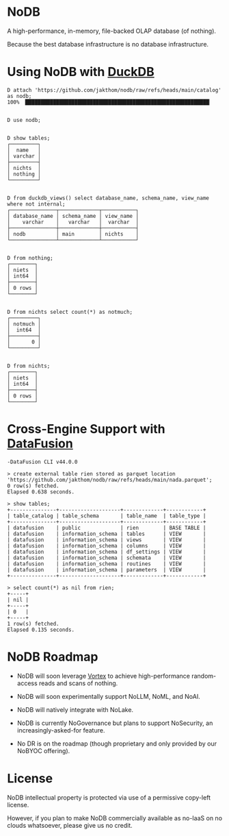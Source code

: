 # NoDB
A high-performance, in-memory, file-backed OLAP database (of nothing).

Because the best database infrastructure is no database infrastructure.


# Using NoDB with [DuckDB](https://duckdb.org/)

```
D attach 'https://github.com/jakthom/nodb/raw/refs/heads/main/catalog' as nodb;
100% ▕████████████████████████████████████████████████████████████▏


D use nodb;


D show tables;
┌─────────┐
│  name   │
│ varchar │
├─────────┤
│ nichts  │
│ nothing │
└─────────┘


D from duckdb_views() select database_name, schema_name, view_name where not internal;
┌───────────────┬─────────────┬───────────┐
│ database_name │ schema_name │ view_name │
│    varchar    │   varchar   │  varchar  │
├───────────────┼─────────────┼───────────┤
│ nodb          │ main        │ nichts    │
└───────────────┴─────────────┴───────────┘


D from nothing;
┌────────┐
│ niets  │
│ int64  │
├────────┤
│ 0 rows │
└────────┘


D from nichts select count(*) as notmuch;
┌─────────┐
│ notmuch │
│  int64  │
├─────────┤
│       0 │
└─────────┘


D from nichts;
┌────────┐
│ niets  │
│ int64  │
├────────┤
│ 0 rows │
└────────┘
```


# Cross-Engine Support with [DataFusion](https://datafusion.apache.org/)


```
-DataFusion CLI v44.0.0

> create external table rien stored as parquet location 'https://github.com/jakthom/nodb/raw/refs/heads/main/nada.parquet';
0 row(s) fetched.
Elapsed 0.638 seconds.

> show tables;
+---------------+--------------------+-------------+------------+
| table_catalog | table_schema       | table_name  | table_type |
+---------------+--------------------+-------------+------------+
| datafusion    | public             | rien        | BASE TABLE |
| datafusion    | information_schema | tables      | VIEW       |
| datafusion    | information_schema | views       | VIEW       |
| datafusion    | information_schema | columns     | VIEW       |
| datafusion    | information_schema | df_settings | VIEW       |
| datafusion    | information_schema | schemata    | VIEW       |
| datafusion    | information_schema | routines    | VIEW       |
| datafusion    | information_schema | parameters  | VIEW       |
+---------------+--------------------+-------------+------------+

> select count(*) as nil from rien;
+-----+
| nil |
+-----+
| 0   |
+-----+
1 row(s) fetched.
Elapsed 0.135 seconds.
```


# NoDB Roadmap

* NoDB will soon leverage [Vortex](https://github.com/spiraldb/vortex) to achieve high-performance random-access reads and scans of nothing.

* NoDB will soon experimentally support NoLLM, NoML, and NoAI.

* NoDB will natively integrate with NoLake.

* NoDB is currently NoGovernance but plans to support NoSecurity, an increasingly-asked-for feature.

* No DR is on the roadmap (though proprietary and only provided by our NoBYOC offering).


# License

NoDB intellectual property is protected via use of a permissive copy-left license.

However, if you plan to make NoDB commercially available as no-IaaS on no clouds whatsoever, please give us no credit.
